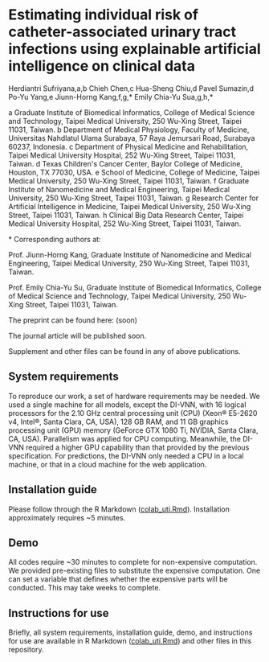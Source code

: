 # Estimating individual risk of catheter-associated urinary tract infections using explainable artificial intelligence on clinical data

Herdiantri Sufriyana,a,b Chieh Chen,c Hua-Sheng Chiu,d Pavel Sumazin,d Po-Yu Yang,e Jiunn-Horng Kang,f,g,* Emily Chia-Yu Sua,g,h,*

a Graduate Institute of Biomedical Informatics, College of Medical Science and Technology, Taipei Medical University, 250 Wu-Xing Street, Taipei 11031, Taiwan.
b Department of Medical Physiology, Faculty of Medicine, Universitas Nahdlatul Ulama Surabaya, 57 Raya Jemursari Road, Surabaya 60237, Indonesia.
c Department of Physical Medicine and Rehabilitation, Taipei Medical University Hospital, 252 Wu-Xing Street, Taipei 11031, Taiwan.
d Texas Children's Cancer Center, Baylor College of Medicine, Houston, TX 77030, USA.
e School of Medicine, College of Medicine, Taipei Medical University, 250 Wu-Xing Street, Taipei 11031, Taiwan.
f Graduate Institute of Nanomedicine and Medical Engineering, Taipei Medical University, 250 Wu-Xing Street, Taipei 11031, Taiwan.
g Research Center for Artificial Intelligence in Medicine, Taipei Medical University, 250 Wu-Xing Street, Taipei 11031, Taiwan.
h Clinical Big Data Research Center, Taipei Medical University Hospital, 252 Wu-Xing Street, Taipei 11031, Taiwan.

\* Corresponding authors at:

Prof. Jiunn-Horng Kang, Graduate Institute of Nanomedicine and Medical Engineering, Taipei Medical University, 250 Wu-Xing Street, Taipei 11031, Taiwan.

Prof. Emily Chia-Yu Su, Graduate Institute of Biomedical Informatics, College of Medical Science and Technology, Taipei Medical University, 250 Wu-Xing Street, Taipei 11031, Taiwan. 

The preprint can be found here:
(soon)

The journal article will be published soon.

Supplement and other files can be found in any of above publications.


## System requirements

To reproduce our work, a set of hardware requirements may be needed. We used a 
single machine for all models, except the DI-VNN, with 16 logical processors 
for the 2.10 GHz central processing unit (CPU) (Xeon® E5-2620 v4, Intel®, Santa 
Clara, CA, USA), 128 GB RAM, and 11 GB graphics processing unit (GPU) memory 
(GeForce GTX 1080 Ti, NVIDIA, Santa Clara, CA, USA). Parallelism was applied 
for CPU computing. Meanwhile, the DI-VNN required a higher GPU capability than 
that provided by the previous specification. For predictions, the 
DI-VNN only needed a CPU in a local machine, or that in a cloud machine for the 
web application.

## Installation guide

Please follow through the R Markdown ([colab_uti.Rmd](https://github.com/herdiantrisufriyana/colab_uti/blob/master/colab_uti.Rmd)). 
Installation approximately requires ~5 minutes.


## Demo

All codes require ~30 minutes to complete for non-expensive computation. We 
provided pre-existing files to substitute the expensive computation. One can 
set a variable that defines whether the expensive parts will be conducted. This 
may take weeks to complete.


## Instructions for use

Briefly, all system requirements, installation guide, demo, and instructions 
for use are available in R Markdown ([colab_uti.Rmd](https://github.com/herdiantrisufriyana/colab_uti/blob/master/colab_uti.Rmd)) and 
other files in this repository.
